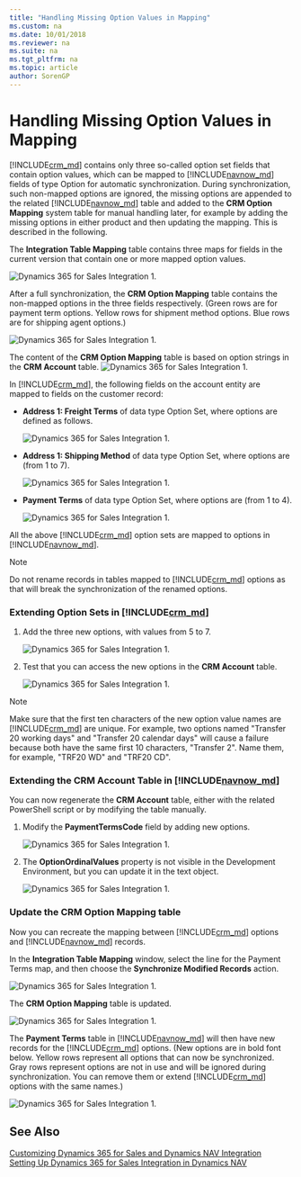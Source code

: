 ```yaml
---
title: "Handling Missing Option Values in Mapping"
ms.custom: na
ms.date: 10/01/2018
ms.reviewer: na
ms.suite: na
ms.tgt_pltfrm: na
ms.topic: article
author: SorenGP
---
```

# Handling Missing Option Values in Mapping
[!INCLUDE[crm_md](includes/crm_md.md)] contains only three so-called option set fields that contain option values, which can be mapped to [!INCLUDE[navnow_md](includes/navnow_md.md)] fields of type Option for automatic synchronization. During synchronization, such non-mapped options are ignored, the missing options are appended to the related [!INCLUDE[navnow_md](includes/navnow_md.md)] table and added to the **CRM Option Mapping** system table for manual handling later, for example by adding the missing options in either product and then updating the mapping. This is described in the following.

The **Integration Table Mapping** table contains three maps for fields in the current version that contain one or more mapped option values.

![Dynamics 365 for Sales Integration 1.](media/crm_mapping_1.png)

After a full synchronization, the **CRM Option Mapping** table contains the non-mapped options in the three fields respectively. (Green rows are for payment term options. Yellow rows for shipment method options. Blue rows are for shipping agent options.)

![Dynamics 365 for Sales Integration 1.](media/crm_mapping_2.png)

The content of the **CRM Option Mapping** table is based on option strings in the **CRM Account** table.
![Dynamics 365 for Sales Integration 1.](media/crm_mapping_3.png)

In [!INCLUDE[crm_md](includes/crm_md.md)], the following fields on the account entity are mapped to fields on the customer record:

- **Address 1: Freight Terms** of data type Option Set, where options are defined as follows.

    ![Dynamics 365 for Sales Integration 1.](media/crm_mapping_4.png)

- **Address 1: Shipping Method** of data type Option Set, where options are (from 1 to 7).

    ![Dynamics 365 for Sales Integration 1.](media/crm_mapping_5.png)

- **Payment Terms** of data type Option Set, where options are (from 1 to 4).

    ![Dynamics 365 for Sales Integration 1.](media/crm_mapping_6.png)

All the above [!INCLUDE[crm_md](includes/crm_md.md)] option sets are mapped to options in [!INCLUDE[navnow_md](includes/navnow_md.md)].

> [!NOTE]
> Do not rename records in tables mapped to [!INCLUDE[crm_md](includes/crm_md.md)] options as that will break the synchronization of the renamed options.

### Extending Option Sets in [!INCLUDE[crm_md](includes/crm_md.md)]
1. Add the three new options, with values from 5 to 7.

    ![Dynamics 365 for Sales Integration 1.](media/crm_mapping_6.png)
2. Test that you can access the new options in the **CRM Account** table.

    ![Dynamics 365 for Sales Integration 1.](media/crm_mapping_7.png)

> [!NOTE]
> Make sure that the first ten characters of the new option value names are [!INCLUDE[crm_md](includes/crm_md.md)] are unique. For example, two options named "Transfer 20 working days" and "Transfer 20 calendar days" will cause a failure because both have the same first 10 characters, "Transfer 2". Name them, for example, "TRF20 WD" and "TRF20 CD".

### Extending the CRM Account Table in [!INCLUDE[navnow_md](includes/navnow_md.md)]
You can now regenerate the **CRM Account** table, either with the related PowerShell script or by modifying the table manually.

1. Modify the **PaymentTermsCode** field by adding new options.

    ![Dynamics 365 for Sales Integration 1.](media/crm_mapping_8.png)
2. The **OptionOrdinalValues** property is not visible in the Development Environment, but you can update it in the text object.

    ![Dynamics 365 for Sales Integration 1.](media/crm_mapping_9.png)

### Update the CRM Option Mapping table
Now you can recreate the mapping between [!INCLUDE[crm_md](includes/crm_md.md)] options and [!INCLUDE[navnow_md](includes/navnow_md.md)] records.

In the **Integration Table Mapping** window, select the line for the Payment Terms map, and then choose the **Synchronize Modified Records** action.

![Dynamics 365 for Sales Integration 1.](media/crm_mapping_10.png)

The **CRM Option Mapping** table is updated.

![Dynamics 365 for Sales Integration 1.](media/crm_mapping_11.png)

The **Payment Terms** table in [!INCLUDE[navnow_md](includes/navnow_md.md)] will then have new records for the [!INCLUDE[crm_md](includes/crm_md.md)] options. (New  options are in bold font below. Yellow rows represent all options that can now be synchronized. Gray rows represent options are not in use and will be ignored during synchronization. You can remove them or extend [!INCLUDE[crm_md](includes/crm_md.md)] options with the same names.)

![Dynamics 365 for Sales Integration 1.](media/crm_mapping_12.png)

## See Also  
[Customizing Dynamics 365 for Sales and Dynamics NAV Integration](Customizing-Dynamics-CRM-and-Dynamics-NAV-Integration.md)  
[Setting Up Dynamics 365 for Sales Integration in Dynamics NAV](Setting-Up-Dynamics-CRM-Integration.md)
